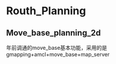 # Routh_Planning

## Move_base_planning_2d

年前调通的move_base基本功能，采用的是gmapping+amcl+move_base+map_server

